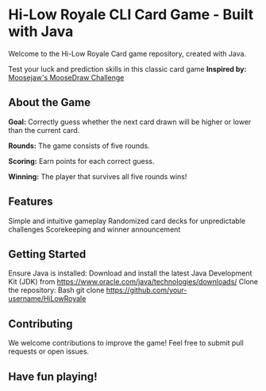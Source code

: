 # Hi-Low Royale CLI Card Game - Built with Java

Welcome to the Hi-Low Royale Card game repository, created with Java.

Test your luck and prediction skills in this classic card game **Inspired by:** [Moosejaw's MooseDraw Challenge](https://www.moosejaw.com/content/moosedraw "target=_blank")


## About the Game

**Goal:** Correctly guess whether the next card drawn will be higher or lower than the current card.

**Rounds:** The game consists of five rounds.

**Scoring:** Earn points for each correct guess.

**Winning:** The player that survives all five rounds wins!

## Features

Simple and intuitive gameplay
Randomized card decks for unpredictable challenges
Scorekeeping and winner announcement

## Getting Started

Ensure Java is installed:
Download and install the latest Java Development Kit (JDK) from https://www.oracle.com/java/technologies/downloads/
Clone the repository:
Bash
git clone https://github.com/your-username/HiLowRoyale

## Contributing

We welcome contributions to improve the game! Feel free to submit pull requests or open issues.

## Have fun playing!
